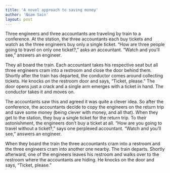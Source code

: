```yaml
---
title: 'A novel approach to saving money'
author: 'Noam Sain'
layout: post
---
```


Three engineers and three accountants are traveling by train to a conference. At the station, the three accountants each buy tickets and watch as the three engineers buy only a single ticket. “How are three people going to travel on only one ticket?,” asks an accountant. “Watch and you’ll see,” answers an engineer.  
  
They all board the train. Each accountant takes his respective seat but all three engineers cram into a restroom and close the door behind them. Shortly after the train has departed, the conductor comes around collecting tickets. He knocks on the restroom door and says, “Ticket, please.” The door opens just a crack and a single arm emerges with a ticket in hand. The conductor takes it and moves on.

The accountants saw this and agreed it was quite a clever idea. So after the conference, the accountants decide to copy the engineers on the return trip and save some money (being clever with money, and all that). When they get to the station, they buy a single ticket for the return trip. To their astonishment, the engineers don’t buy a ticket at all. “How are you going to travel without a ticket?,” says one perplexed accountant. “Watch and you’ll see,” answers an engineer.

When they board the train the three accountants cram into a restroom and the three engineers cram into another one nearby. The train departs. Shortly afterward, one of the engineers leaves his restroom and walks over to the restroom where the accountants are hiding. He knocks on the door and says, “Ticket, please.”